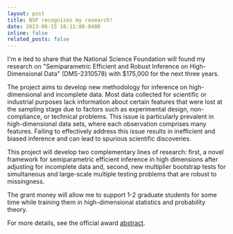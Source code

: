 ```yaml
---
layout: post
title: NSF recognizes my research!
date: 2023-06-15 16:11:00-0400
inline: false
related_posts: false
---
```


I'm e ited to share that the National Science Foundation will found my research on "Semiparametric Efficient and Robust Inference on High-Dimensional Data" (DMS-2310578) with $175,000 for the next three years. 

The project aims to develop new methodology for inference on high-dimensional and incomplete data. Most data collected for scientific or industrial purposes lack information about certain features that were lost at the sampling stage due to factors such as experimental design, non-compliance, or technical problems. This issue is particularly prevalent in high-dimensional data sets, where each observation comprises many features. Failing to effectively address this issue results in inefficient and biased inference and can lead to spurious scientific discoveries.

This project will develop two complementary lines of research: first, a novel framework for semiparametric efficient inference in high dimensions after adjusting for incomplete data and, second, new multiplier bootstrap tests for simultaneous and large-scale multiple testing problems that are robust to missingness.

The grant money will allow me to support 1-2 graduate students for some time while training them in high-dimensional statistics and probability theory.

For more details, see the official award <a href="https://www.nsf.gov/awardsearch/showAward?AWD_ID=2310578&HistoricalAwards=false">abstract</a>.
